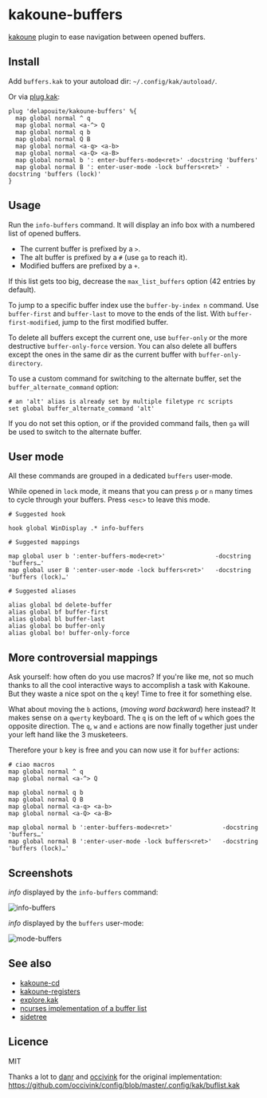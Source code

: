 # kakoune-buffers

[kakoune](http://kakoune.org) plugin to ease navigation between opened buffers.

## Install

Add `buffers.kak` to your autoload dir: `~/.config/kak/autoload/`.

Or via [plug.kak](https://github.com/andreyorst/plug.kak):

```
plug 'delapouite/kakoune-buffers' %{
  map global normal ^ q
  map global normal <a-^> Q
  map global normal q b
  map global normal Q B
  map global normal <a-q> <a-b>
  map global normal <a-Q> <a-B>
  map global normal b ': enter-buffers-mode<ret>' -docstring 'buffers'
  map global normal B ': enter-user-mode -lock buffers<ret>' -docstring 'buffers (lock)'
}
```

## Usage

Run the `info-buffers` command. It will display an info box with a numbered list of opened buffers.

- The current buffer is prefixed by a `>`.
- The alt buffer is prefixed by a `#` (use `ga` to reach it).
- Modified buffers are prefixed by a `+`.

If this list gets too big, decrease the `max_list_buffers` option (42 entries by default).

To jump to a specific buffer index use the `buffer-by-index n` command.
Use `buffer-first` and `buffer-last` to move to the ends of the list.
With `buffer-first-modified`, jump to the first modified buffer.

To delete all buffers except the current one, use `buffer-only` or the more destructive `buffer-only-force` version.
You can also delete all buffers except the ones in the same dir as the current buffer with `buffer-only-directory`.

To use a custom command for switching to the alternate buffer, set the `buffer_alternate_command` option:
```
# an 'alt' alias is already set by multiple filetype rc scripts
set global buffer_alternate_command 'alt'
```
If you do not set this option, or if the provided command fails, then `ga` will be used to switch to the alternate buffer.

## User mode

All these commands are grouped in a dedicated `buffers` user-mode.

While opened in `lock` mode, it means that you can press `p` or `n` many times to cycle through your buffers.
Press `<esc>` to leave this mode.

```
# Suggested hook

hook global WinDisplay .* info-buffers

# Suggested mappings

map global user b ':enter-buffers-mode<ret>'              -docstring 'buffers…'
map global user B ':enter-user-mode -lock buffers<ret>'   -docstring 'buffers (lock)…'

# Suggested aliases

alias global bd delete-buffer
alias global bf buffer-first
alias global bl buffer-last
alias global bo buffer-only
alias global bo! buffer-only-force
```

## More controversial mappings

Ask yourself: how often do you use macros? If you're like me, not so much thanks to all the cool interactive ways 
to accomplish a task with Kakoune. But they waste a nice spot on the `q` key! Time to free it for something else.

What about moving the `b` actions, (*moving word backward*) here instead? It makes sense on a `qwerty` keyboard.
The `q` is on the left of `w` which goes the opposite direction. The `q`, `w` and `e` actions are now finally together
just under your left hand like the 3 musketeers.

Therefore your `b` key is free and you can now use it for `buffer` actions:

```
# ciao macros
map global normal ^ q
map global normal <a-^> Q

map global normal q b
map global normal Q B
map global normal <a-q> <a-b>
map global normal <a-Q> <a-B>

map global normal b ':enter-buffers-mode<ret>'              -docstring 'buffers…'
map global normal B ':enter-user-mode -lock buffers<ret>'   -docstring 'buffers (lock)…'
```

## Screenshots

*info* displayed by the `info-buffers` command:

![info-buffers](https://raw.githubusercontent.com/delapouite/kakoune-buffers/master/list-buffers.jpg)

*info* displayed by the `buffers` user-mode:

![mode-buffers](https://raw.githubusercontent.com/delapouite/kakoune-buffers/master/mode-buffers.jpg)

## See also

- [kakoune-cd](https://github.com/Delapouite/kakoune-cd)
- [kakoune-registers](https://github.com/Delapouite/kakoune-registers)
- [explore.kak](https://github.com/alexherbo2/explore.kak)
- [ncurses implementation of a buffer list](https://github.com/mawww/kakoune/pull/1065)
- [sidetree](https://github.com/topisani/sidetree)

## Licence

MIT

Thanks a lot to [danr](https://github.com/danr) and [occivink](https://github.com/occivink)
for the original implementation: https://github.com/occivink/config/blob/master/.config/kak/buflist.kak
